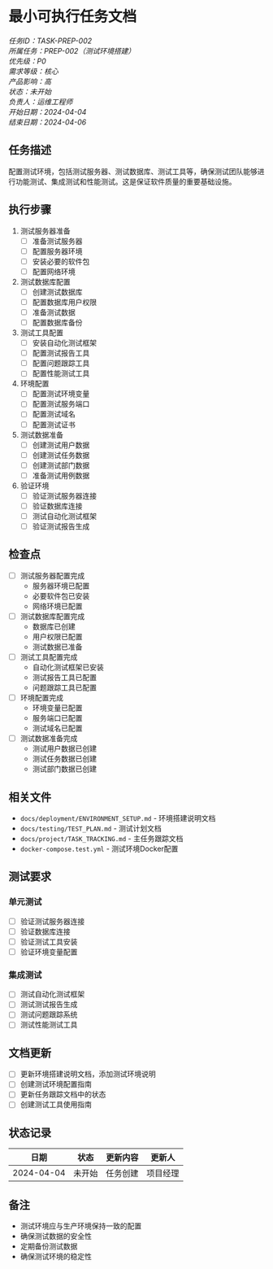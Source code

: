# 最小可执行任务文档

*任务ID：TASK-PREP-002*  
*所属任务：PREP-002（测试环境搭建）*  
*优先级：P0*  
*需求等级：核心*  
*产品影响：高*  
*状态：未开始*  
*负责人：运维工程师*  
*开始日期：2024-04-04*  
*结束日期：2024-04-06*

## 任务描述
配置测试环境，包括测试服务器、测试数据库、测试工具等，确保测试团队能够进行功能测试、集成测试和性能测试。这是保证软件质量的重要基础设施。

## 执行步骤
1. 测试服务器准备
   - [ ] 准备测试服务器
   - [ ] 配置服务器环境
   - [ ] 安装必要的软件包
   - [ ] 配置网络环境

2. 测试数据库配置
   - [ ] 创建测试数据库
   - [ ] 配置数据库用户权限
   - [ ] 准备测试数据
   - [ ] 配置数据库备份

3. 测试工具配置
   - [ ] 安装自动化测试框架
   - [ ] 配置测试报告工具
   - [ ] 配置问题跟踪工具
   - [ ] 配置性能测试工具

4. 环境配置
   - [ ] 配置测试环境变量
   - [ ] 配置测试服务端口
   - [ ] 配置测试域名
   - [ ] 配置测试证书

5. 测试数据准备
   - [ ] 创建测试用户数据
   - [ ] 创建测试任务数据
   - [ ] 创建测试部门数据
   - [ ] 准备测试用例数据

6. 验证环境
   - [ ] 验证测试服务器连接
   - [ ] 验证数据库连接
   - [ ] 测试自动化测试框架
   - [ ] 验证测试报告生成

## 检查点
- [ ] 测试服务器配置完成
  - 服务器环境已配置
  - 必要软件包已安装
  - 网络环境已配置
- [ ] 测试数据库配置完成
  - 数据库已创建
  - 用户权限已配置
  - 测试数据已准备
- [ ] 测试工具配置完成
  - 自动化测试框架已安装
  - 测试报告工具已配置
  - 问题跟踪工具已配置
- [ ] 环境配置完成
  - 环境变量已配置
  - 服务端口已配置
  - 测试域名已配置
- [ ] 测试数据准备完成
  - 测试用户数据已创建
  - 测试任务数据已创建
  - 测试部门数据已创建

## 相关文件
- `docs/deployment/ENVIRONMENT_SETUP.md` - 环境搭建说明文档
- `docs/testing/TEST_PLAN.md` - 测试计划文档
- `docs/project/TASK_TRACKING.md` - 主任务跟踪文档
- `docker-compose.test.yml` - 测试环境Docker配置

## 测试要求
### 单元测试
- [ ] 验证测试服务器连接
- [ ] 验证数据库连接
- [ ] 验证测试工具安装
- [ ] 验证环境变量配置

### 集成测试
- [ ] 测试自动化测试框架
- [ ] 测试测试报告生成
- [ ] 测试问题跟踪系统
- [ ] 测试性能测试工具

## 文档更新
- [ ] 更新环境搭建说明文档，添加测试环境说明
- [ ] 创建测试环境配置指南
- [ ] 更新任务跟踪文档中的状态
- [ ] 创建测试工具使用指南

## 状态记录
| 日期 | 状态 | 更新内容 | 更新人 |
|------|------|---------|--------|
| 2024-04-04 | 未开始 | 任务创建 | 项目经理 |

## 备注
- 测试环境应与生产环境保持一致的配置
- 确保测试数据的安全性
- 定期备份测试数据
- 确保测试环境的稳定性 